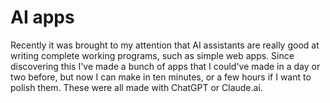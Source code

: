 # AI apps

Recently it was brought to my attention that AI assistants are really good at writing complete working programs, such as simple web apps. Since discovering this I've made a bunch of apps that I could've made in a day or two before, but now I can make in ten minutes, or a few hours if I want to polish them. These were all made with ChatGPT or Claude.ai.
